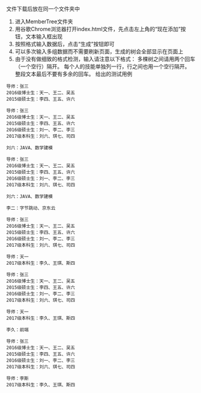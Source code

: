 文件下载后放在同一个文件夹中
1. 进入MemberTree文件夹
2. 用谷歌Chrome浏览器打开index.html文件，先点击左上角的“现在添加”按钮，文本输入框出现
3. 按照格式输入数据后，点击“生成”按钮即可
4. 可以多次输入多组数据而不需要刷新页面，生成的树会全部显示在页面上
5. 由于没有做细致的格式检测，输入请注意以下格式：
	多棵树之间请用两个回车（一个空行）隔开。
	每个人的技能单独列一行，行之间也用一个空行隔开。
	整段文本最后不要有多余的回车。
给出的测试用例
```
导师：张三
2016级博士生：天一、王二、吴五
2015级硕士生：李四、王五、许六
```

```
导师：张三
2016级博士生：天一、王二、吴五
2015级硕士生：李四、王五、许六
2016级硕士生：刘一、李二、李三
2017级本科生：刘六、琪七、司四

刘六：JAVA、数学建模
```

```
导师：张三
2016级博士生：天一、王二、吴五
2015级硕士生：李四、王五、许六
2016级硕士生：刘一、李二、李三
2017级本科生：刘六、琪七、司四

刘六：JAVA、数学建模

李二：字节跳动、京东云
```

```
导师：张三
2016级博士生：天一、王二、吴五
2015级硕士生：李四、王五、许六
2016级硕士生：刘一、李二、李三
2017级本科生：刘六、琪七、司四

导师：天一
2017级本科生：李久、王琪、斯四
```

```
导师：张三
2016级博士生：天一、王二、吴五
2015级硕士生：李四、王五、许六
2016级硕士生：刘一、李二、李三
2017级本科生：刘六、琪七、司四

导师：天一
2017级本科生：李久、王琪、斯四

李久：前端
```

```
导师：张三
2016级博士生：天一、王二、吴五
2015级硕士生：李四、王五、许六
2016级硕士生：刘一、李二、李三
2017级本科生：刘六、琪七、司四

导师：李斯
2017级本科生：李久、王琪、斯四
```
